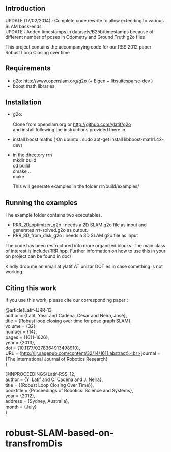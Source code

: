 Introduction
------------
UPDATE (17/02/2014) : Complete code rewrite to allow extending to various SLAM back-ends <br>
UPDATE : Added timestamps in datasets/B25b/timestamps because of different number of poses in Odometry and Ground Truth g2o files

This project contains the accompanying code for our RSS 2012 paper Robust Loop Closing over time

Requirements
------------

- g2o: http://www.openslam.org/g2o (+ Eigen + libsuitesparse-dev )
- boost math libraries

Installation
-------------

- g2o: 

  Clone from openslam.org or http://github.com/ylatif/g2o <br>
  and install following the instructions provided there in. 
  
- install boost maths ( On ubuntu : sudo apt-get install libboost-math1.42-dev)

- in the directory rrr/<br>
  mkdir build <br>
  cd build <br>
  cmake .. <br>
  make <br>
 
  This will generate examples in the folder rrr/build/examples/
  
Running the examples
--------------------

The example folder contains two executables. 

- RRR\_2D\_optimizer\_g2o : needs a 2D SLAM g2o file as input and generates rrr-solved.g2o as output.
- RRR\_3D\_from\_disk\_g2o : needs a 3D SLAM g2o file as input 

The code has been restructured into more organized blocks. The main class of interest is include/RRR.hpp.
Further information on how to use this in your on project can be found in doc/

Kindly drop me an email at ylatif AT unizar DOT es in case something is not working.

Citing this work
----------------
 
If you use this work, please cite our corresponding paper : 


@article{Latif-IJRR-13,<br>
author = {Latif, Yasir and Cadena, César and Neira, José},<br> 
title = {Robust loop closing over time for pose graph SLAM},<br>
volume = {32}, <br>
number = {14}, <br>
pages = {1611-1626},<br> 
year = {2013}, <br>
doi = {10.1177/0278364913498910},<br> 
URL = {http://ijr.sagepub.com/content/32/14/1611.abstract},<br> 
journal = {The International Journal of Robotics Research} <br>
}


@INPROCEEDINGS{Latif-RSS-12,<br>
  author = {Y. Latif and C. Cadena and J. Neira},<br>
  title = {{Robust Loop Closing Over Time}},<br>
  booktitle = {Proceedings of Robotics: Science and Systems},<br>
  year = {2012},<br>
  address = {Sydney, Australia},<br>
  month = {July}<br>
}
# robust-SLAM-based-on-transfromDis
